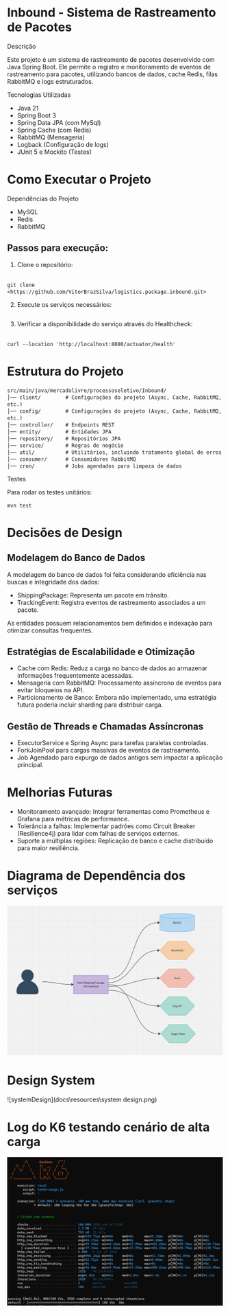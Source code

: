 # Inbound - Sistema de Rastreamento de Pacotes

Descrição

Este projeto é um sistema de rastreamento de pacotes desenvolvido com Java Spring Boot. Ele permite o registro e monitoramento de eventos de rastreamento para pacotes, utilizando bancos de dados, cache Redis, filas RabbitMQ e logs estruturados.

Tecnologias Utilizadas

- Java 21
- Spring Boot 3
- Spring Data JPA (com MySql)
- Spring Cache (com Redis)
- RabbitMQ (Mensageria)
- Logback (Configuração de logs)
- JUnit 5 e Mockito (Testes)

# Como Executar o Projeto

Dependências do Projeto

- MySQL
- Redis
- RabbitMQ

## Passos para execução:

1. Clone o repositório:
```

git clone <https://github.com/VitorBrazSilva/logistics.package.inbound.git>

```
2. Execute os serviços necessários:
```

```
3. Verificar a disponibilidade do serviço através do Healthcheck:

```

curl --location 'http://localhost:8080/actuator/health'

```
# Estrutura do Projeto

```
src/main/java/mercadolivre/processoseletivo/Inbound/
│── client/        # Configurações do projeto (Async, Cache, RabbitMQ, etc.)
│── config/        # Configurações do projeto (Async, Cache, RabbitMQ, etc.)
│── controller/    # Endpoints REST
│── entity/        # Entidades JPA
│── repository/    # Repositórios JPA
│── service/       # Regras de negócio
│── util/          # Utilitários, incluindo tratamento global de erros
│── consumer/      # Consumidores RabbitMQ
│── cron/          # Jobs agendados para limpeza de dados

```

Testes

Para rodar os testes unitários:

```
mvn test
```


# Decisões de Design

## Modelagem do Banco de Dados

A modelagem do banco de dados foi feita considerando eficiência nas buscas e integridade dos dados:

- ShippingPackage: Representa um pacote em trânsito.
- TrackingEvent: Registra eventos de rastreamento associados a um pacote.

As entidades possuem relacionamentos bem definidos e indexação para otimizar consultas frequentes.

## Estratégias de Escalabilidade e Otimização

- Cache com Redis: Reduz a carga no banco de dados ao armazenar informações frequentemente acessadas.
- Mensageria com RabbitMQ: Processamento assíncrono de eventos para evitar bloqueios na API.
- Particionamento de Banco: Embora não implementado, uma estratégia futura poderia incluir sharding para distribuir carga.

## Gestão de Threads e Chamadas Assíncronas

- ExecutorService e Spring Async para tarefas paralelas controladas.
- ForkJoinPool para cargas massivas de eventos de rastreamento.
- Job Agendado para expurgo de dados antigos sem impactar a aplicação principal.
  
# Melhorias Futuras

- Monitoramento avançado: Integrar ferramentas como Prometheus e Grafana para métricas de performance.
- Tolerância a falhas: Implementar padrões como Circuit Breaker (Resilience4j) para lidar com falhas de serviços externos.
- Suporte a múltiplas regiões: Replicação de banco e cache distribuído para maior resiliência.

# Diagrama de Dependência dos serviços
![systemDesign](docs\resources\dependencias.png)

# Design System
![systemDesign](docs\resources\system design.png)

# Log do K6 testando cenário de alta carga
![systemDesign](docs\resources\k6.png)



